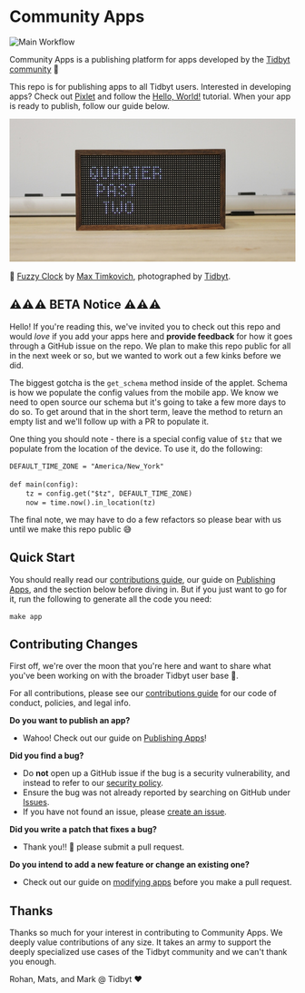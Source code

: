 # Community Apps
![Main Workflow](https://github.com/tidbyt/community/actions/workflows/main.yml/badge.svg)

Community Apps is a publishing platform for apps developed by the [Tidbyt community][3] 🚀 

This repo is for publishing apps to all Tidbyt users. Interested in developing apps? Check out [Pixlet][2] and follow the [Hello, World!][4] tutorial. When your app is ready to publish, follow our guide below.

![Banner Image](docs/assets/banner.jpg)

📸  [Fuzzy Clock](apps/fuzzyclock/fuzzy_clock.star) by [Max Timkovich][5], photographed  by [Tidbyt][1].

## ⚠️⚠️⚠️ BETA Notice ⚠️⚠️⚠️
Hello! If you're reading this, we've invited you to check out this repo and would _love_ if you add your apps here and **provide feedback** for how it goes through a GitHub issue on the repo. We plan to make this repo public for all in the next week or so, but we wanted to work out a few kinks before we did.

The biggest gotcha is the `get_schema` method inside of the applet. Schema is how we populate the config values from the mobile app. We know we need to open source our schema but it's going to take a few more days to do so. To get around that in the short term, leave the method to return an empty list and we'll follow up with a PR to populate it.

One thing you should note - there is a special config value of `$tz` that we populate from the location of the device. To use it, do the following:

```starlark
DEFAULT_TIME_ZONE = "America/New_York"

def main(config):
    tz = config.get("$tz", DEFAULT_TIME_ZONE)
    now = time.now().in_location(tz)
```

The final note, we may have to do a few refactors so please bear with us until we make this repo public 😅

## Quick Start
You should really read our [contributions guide](docs/CONTRIBUTING.md), our guide on [Publishing Apps](docs/guides/publishing_apps.md), and the section below before diving in. But if you just want to go for it, run the following to generate all the code you need:
```
make app
```

## Contributing Changes
First off, we're over the moon that you're here and want to share what you've been working on with the broader Tidbyt user base 🎉.

For all contributions, please see our [contributions guide](docs/CONTRIBUTING.md) for our
code of conduct, policies, and legal info.

**Do you want to publish an app?**
- Wahoo! Check out our guide on [Publishing Apps](docs/guides/publishing_apps.md)!

**Did you find a bug?**
- Do **not** open up a GitHub issue if the bug is a security vulnerability, and instead to refer to our [security policy](docs/SECURITY.md).
- Ensure the bug was not already reported by searching on GitHub under [Issues](https://github.com/tidbyt/community/issues).
- If you have not found an issue, please [create an issue](https://github.com/tidbyt/community/issues/new).

**Did you write a patch that fixes a bug?**
- Thank you!! 🙏 please submit a pull request.

**Do you intend to add a new feature or change an existing one?**
- Check out our guide on [modifying apps](docs/guides/modifying_apps.md) before you make a pull request.

## Thanks
Thanks so much for your interest in contributing to Community Apps. We deeply value contributions of any size. It takes an army to support the deeply specialized use cases of the Tidbyt community and we can't thank you enough.

Rohan, Mats, and Mark @ Tidbyt ❤️

[1]: https://tidbyt.com
[2]: https://github.com/tidbyt/pixlet
[3]: https://discuss.tidbyt.com/
[4]: https://github.com/tidbyt/pixlet#hello-world
[5]: https://github.com/mtimkovich
